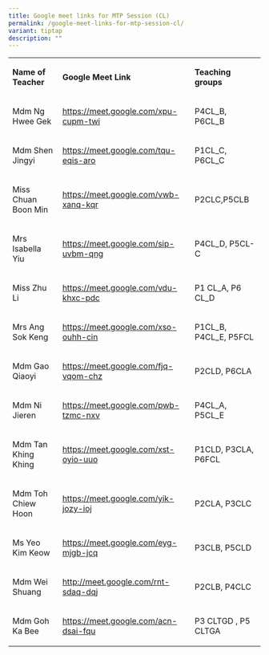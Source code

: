 ```yaml
---
title: Google meet links for MTP Session (CL)
permalink: /google-meet-links-for-mtp-session-cl/
variant: tiptap
description: ""
---
```

<table style="minWidth: 75px">
<colgroup>
<col>
<col>
<col>
</colgroup>
<tbody>
<tr>
<td rowspan="1" colspan="1">
<p><strong>Name of Teacher</strong>
</p>
</td>
<td rowspan="1" colspan="1">
<p><strong>Google Meet Link&nbsp;</strong>
</p>
</td>
<td rowspan="1" colspan="1">
<p><strong>Teaching groups</strong>
</p>
</td>
</tr>
<tr>
<td rowspan="1" colspan="1">
<p>Mdm Ng Hwee Gek</p>
</td>
<td rowspan="1" colspan="1">
<p><a href="https://meet.google.com/xpu-cupm-twi" rel="noopener noreferrer nofollow" target="_blank">https://meet.google.com/xpu-cupm-twi</a>
</p>
</td>
<td rowspan="1" colspan="1">
<p>P4CL_B, P6CL_B</p>
</td>
</tr>
<tr>
<td rowspan="1" colspan="1">
<p>Mdm Shen Jingyi</p>
</td>
<td rowspan="1" colspan="1">
<p><a href="https://meet.google.com/tqu-eqis-aro" rel="noopener noreferrer nofollow" target="_blank">https://meet.google.com/tqu-eqis-aro</a>
</p>
</td>
<td rowspan="1" colspan="1">
<p>P1CL_C, P6CL_C</p>
</td>
</tr>
<tr>
<td rowspan="1" colspan="1">
<p>Miss Chuan Boon Min</p>
</td>
<td rowspan="1" colspan="1">
<p><a href="https://meet.google.com/vwb-xanq-kqr" rel="noopener noreferrer nofollow" target="_blank">https://meet.google.com/vwb-xanq-kqr</a>
</p>
</td>
<td rowspan="1" colspan="1">
<p>P2CLC,P5CLB</p>
</td>
</tr>
<tr>
<td rowspan="1" colspan="1">
<p>Mrs Isabella Yiu</p>
</td>
<td rowspan="1" colspan="1">
<p><a href="https://meet.google.com/sip-uvbm-qng" rel="noopener noreferrer nofollow" target="_blank">https://meet.google.com/sip-uvbm-qng</a>
</p>
</td>
<td rowspan="1" colspan="1">
<p>P4CL_D, P5CL-C</p>
</td>
</tr>
<tr>
<td rowspan="1" colspan="1">
<p>Miss Zhu Li</p>
</td>
<td rowspan="1" colspan="1">
<p><a href="https://meet.google.com/vdu-khxc-pdc" rel="noopener noreferrer nofollow" target="_blank">https://meet.google.com/vdu-khxc-pdc</a>
</p>
</td>
<td rowspan="1" colspan="1">
<p>P1 CL_A, P6 CL_D</p>
</td>
</tr>
<tr>
<td rowspan="1" colspan="1">
<p>Mrs Ang Sok Keng</p>
</td>
<td rowspan="1" colspan="1">
<p><a href="https://meet.google.com/xso-ouhh-cin" rel="noopener noreferrer nofollow" target="_blank">https://meet.google.com/xso-ouhh-cin</a>
</p>
</td>
<td rowspan="1" colspan="1">
<p>P1CL_B, P4CL_E, P5FCL</p>
</td>
</tr>
<tr>
<td rowspan="1" colspan="1">
<p>Mdm Gao Qiaoyi</p>
</td>
<td rowspan="1" colspan="1">
<p><a href="https://meet.google.com/fjq-vqom-chz" rel="noopener noreferrer nofollow" target="_blank">https://meet.google.com/fjq-vqom-chz</a>
</p>
</td>
<td rowspan="1" colspan="1">
<p>P2CLD, P6CLA</p>
</td>
</tr>
<tr>
<td rowspan="1" colspan="1">
<p>Mdm Ni Jieren</p>
</td>
<td rowspan="1" colspan="1">
<p><a href="https://meet.google.com/pwb-tzmc-nxv" rel="noopener noreferrer nofollow" target="_blank">https://meet.google.com/pwb-tzmc-nxv</a>
</p>
</td>
<td rowspan="1" colspan="1">
<p>P4CL_A, P5CL_E</p>
</td>
</tr>
<tr>
<td rowspan="1" colspan="1">
<p>Mdm Tan Khing Khing</p>
</td>
<td rowspan="1" colspan="1">
<p><a href="https://meet.google.com/xst-oyio-uuo" rel="noopener noreferrer nofollow" target="_blank">https://meet.google.com/xst-oyio-uuo</a>
</p>
</td>
<td rowspan="1" colspan="1">
<p>P1CLD, P3CLA, P6FCL</p>
</td>
</tr>
<tr>
<td rowspan="1" colspan="1">
<p>Mdm Toh Chiew Hoon</p>
</td>
<td rowspan="1" colspan="1">
<p><a href="https://meet.google.com/yik-jozy-ioj" rel="noopener noreferrer nofollow" target="_blank">https://meet.google.com/yik-jozy-ioj</a>
</p>
</td>
<td rowspan="1" colspan="1">
<p>P2CLA, P3CLC</p>
</td>
</tr>
<tr>
<td rowspan="1" colspan="1">
<p>Ms Yeo Kim Keow</p>
</td>
<td rowspan="1" colspan="1">
<p><a href="https://meet.google.com/eyg-mjgb-jcq" rel="noopener noreferrer nofollow" target="_blank">https://meet.google.com/eyg-mjgb-jcq</a>
</p>
</td>
<td rowspan="1" colspan="1">
<p>P3CLB, P5CLD</p>
</td>
</tr>
<tr>
<td rowspan="1" colspan="1">
<p>Mdm Wei Shuang</p>
</td>
<td rowspan="1" colspan="1">
<p><a href="https://meet.google.com/rnt-sdaq-dqj" rel="noopener noreferrer nofollow" target="_blank">http://meet.google.com/rnt-sdaq-dqj</a>
</p>
</td>
<td rowspan="1" colspan="1">
<p>P2CLB, P4CLC</p>
</td>
</tr>
<tr>
<td rowspan="1" colspan="1">
<p>Mdm Goh Ka Bee</p>
</td>
<td rowspan="1" colspan="1">
<p><a href="https://meet.google.com/acn-dsai-fqu" rel="noopener noreferrer nofollow" target="_blank">https://meet.google.com/acn-dsai-fqu</a>
</p>
</td>
<td rowspan="1" colspan="1">
<p>P3 CLTGD , P5 CLTGA</p>
</td>
</tr>
</tbody>
</table>
<p></p>
